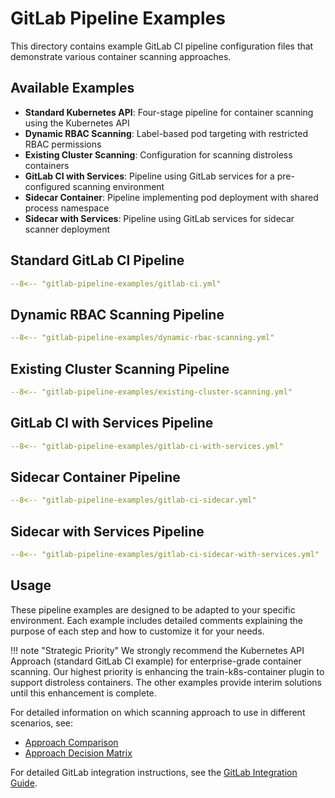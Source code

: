 # GitLab Pipeline Examples

This directory contains example GitLab CI pipeline configuration files that demonstrate various container scanning approaches.

## Available Examples

- **Standard Kubernetes API**: Four-stage pipeline for container scanning using the Kubernetes API
- **Dynamic RBAC Scanning**: Label-based pod targeting with restricted RBAC permissions
- **Existing Cluster Scanning**: Configuration for scanning distroless containers
- **GitLab CI with Services**: Pipeline using GitLab services for a pre-configured scanning environment
- **Sidecar Container**: Pipeline implementing pod deployment with shared process namespace
- **Sidecar with Services**: Pipeline using GitLab services for sidecar scanner deployment

## Standard GitLab CI Pipeline

```yaml
--8<-- "gitlab-pipeline-examples/gitlab-ci.yml"
```

## Dynamic RBAC Scanning Pipeline

```yaml
--8<-- "gitlab-pipeline-examples/dynamic-rbac-scanning.yml"
```

## Existing Cluster Scanning Pipeline

```yaml
--8<-- "gitlab-pipeline-examples/existing-cluster-scanning.yml"
```

## GitLab CI with Services Pipeline

```yaml
--8<-- "gitlab-pipeline-examples/gitlab-ci-with-services.yml"
```

## Sidecar Container Pipeline

```yaml
--8<-- "gitlab-pipeline-examples/gitlab-ci-sidecar.yml"
```

## Sidecar with Services Pipeline

```yaml
--8<-- "gitlab-pipeline-examples/gitlab-ci-sidecar-with-services.yml"
```

## Usage

These pipeline examples are designed to be adapted to your specific environment. Each example includes detailed comments explaining the purpose of each step and how to customize it for your needs.

!!! note "Strategic Priority"
    We strongly recommend the Kubernetes API Approach (standard GitLab CI example) for enterprise-grade container scanning. Our highest priority is enhancing the train-k8s-container plugin to support distroless containers. The other examples provide interim solutions until this enhancement is complete.

For detailed information on which scanning approach to use in different scenarios, see:
- [Approach Comparison](../overview/approach-comparison.md)
- [Approach Decision Matrix](../overview/approach-decision-matrix.md)

For detailed GitLab integration instructions, see the [GitLab Integration Guide](../integration/gitlab.md).